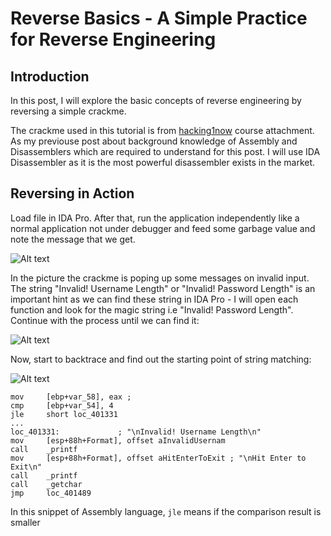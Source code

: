 Reverse Basics - A Simple Practice for Reverse Engineering
==========================================================
Introduction
------------
In this post, I will explore the basic concepts of reverse engineering by reversing a simple crackme.

The crackme used in this tutorial is from [hacking1now](https://sites.google.com/site/hacking1now/crackmes) course attachment. As my previouse post about background knowledge of Assembly and Disassemblers which are required to understand for this post. I will use IDA Disassembler as it is the most powerful disassembler exists in the market.

Reversing in Action
-------------------
Load file in IDA Pro. After that, run the application independently like a normal application not under debugger and feed some garbage value and note the message that we get.

![Alt text](re_simple1.png)

In the picture the crackme is poping up some messages on invalid input. The string "Invalid! Username Length" or "Invalid! Password Length" is an important hint as we can find these string in IDA Pro - I will open each function and look for the magic string i.e "Invalid! Password Length". Continue with the process until we can find it:

![Alt text](re_simple2.png)

Now, start to backtrace and find out the starting point of string matching:

![Alt text](re_simple3.png)

```ASM
mov     [ebp+var_58], eax ;
cmp     [ebp+var_54], 4
jle     short loc_401331
...
loc_401331:             ; "\nInvalid! Username Length\n"
mov     [esp+88h+Format], offset aInvalidUsernam
call    _printf
mov     [esp+88h+Format], offset aHitEnterToExit ; "\nHit Enter to Exit\n"
call    _printf
call    _getchar
jmp     loc_401489
```

In this snippet of Assembly language, `jle` means if the comparison result is smaller
